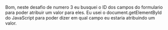 Bom, neste desafio de numero 3 eu busquei o ID dos campos do formulario para poder atribuir um valor para eles.
Eu usei o document.getElementById do JavaScript para poder dizer em qual campo eu estaria atribuindo um valor.